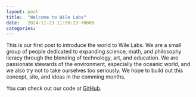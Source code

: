 ```yaml
---
layout: post
title:  "Welcome to Wile Labs"
date:   2024-11-23 11:50:23 +0000
categories: 
---
```


This is our first post to introduce the world to Wile Labs. We are a small group of people dedicated to expanding science, math, and philosophy lieracy through the blending of technology, art, and education. We are passionate stewards of the environment, especially the oceanic world, and we also try not to take ourselves too seriously. We hope to build out this concept, site, and ideas in the comming months.

You can check out our code at [GitHub](https://github.com/wilelabs).



